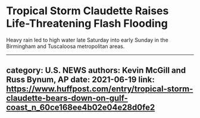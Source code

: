 # Tropical Storm Claudette Raises Life-Threatening Flash Flooding

Heavy rain led to high water late Saturday into early Sunday in the Birmingham and Tuscaloosa metropolitan areas.

---
category: U.S. NEWS
authors: Kevin McGill and Russ Bynum, AP
date: 2021-06-19
link: https://www.huffpost.com/entry/tropical-storm-claudette-bears-down-on-gulf-coast_n_60ce168ee4b02e04e28d0fe2
---

